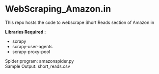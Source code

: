 # WebScraping_Amazon.in
This repo hosts the code to webscrape Short Reads section of Amazon.in<br>

<strong>Libraries Required :</strong>
- scrapy
- scrapy-user-agents
- scrapy-proxy-pool

Spider program: amazonspider.py<br>
Sample Output: short_reads.csv
